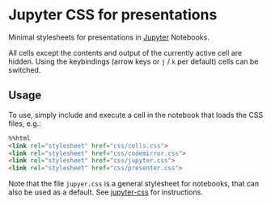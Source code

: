 # Jupyter CSS for presentations

Minimal stylesheets for presentations in [Jupyter](http://jupyter.org/) Notebooks.

All cells except the contents and output of the currently active cell are hidden. Using the keybindings (arrow keys or `j` / `k` per default) cells can
be switched.


## Usage

To use, simply include and execute a cell in the notebook that loads the CSS files, e.g.:
```html
%%html
<link rel="stylesheet" href="css/cells.css">
<link rel="stylesheet" href="css/codemirror.css">
<link rel="stylesheet" href="css/jupyter.css">
<link rel="stylesheet" href="css/presenter.css">
```

Note that the file `jupyer.css` is a general stylesheet for notebooks, that
can also be used as a default. See [jupyter-css](http://github.com/jan-matthis/jupyter-css) for instructions.
